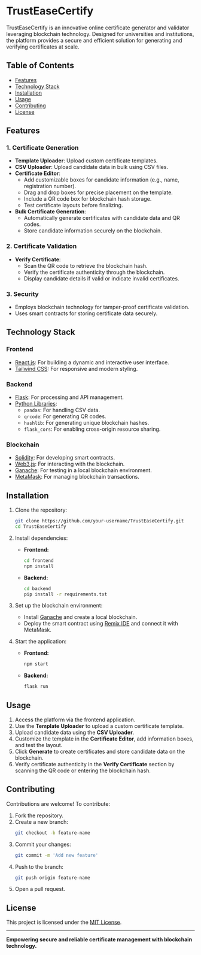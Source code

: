 # TrustEaseCertify

TrustEaseCertify is an innovative online certificate generator and validator leveraging blockchain technology. Designed for universities and institutions, the platform provides a secure and efficient solution for generating and verifying certificates at scale.

## Table of Contents

- [Features](#features)
- [Technology Stack](#technology-stack)
- [Installation](#installation)
- [Usage](#usage)
- [Contributing](#contributing)
- [License](#license)

## Features

### 1. **Certificate Generation**
- **Template Uploader**: Upload custom certificate templates.
- **CSV Uploader**: Upload candidate data in bulk using CSV files.
- **Certificate Editor**:
  - Add customizable boxes for candidate information (e.g., name, registration number).
  - Drag and drop boxes for precise placement on the template.
  - Include a QR code box for blockchain hash storage.
  - Test certificate layouts before finalizing.
- **Bulk Certificate Generation**:
  - Automatically generate certificates with candidate data and QR codes.
  - Store candidate information securely on the blockchain.

### 2. **Certificate Validation**
- **Verify Certificate**:
  - Scan the QR code to retrieve the blockchain hash.
  - Verify the certificate authenticity through the blockchain.
  - Display candidate details if valid or indicate invalid certificates.

### 3. **Security**
- Employs blockchain technology for tamper-proof certificate validation.
- Uses smart contracts for storing certificate data securely.

## Technology Stack

### Frontend
- [React.js](https://reactjs.org/): For building a dynamic and interactive user interface.
- [Tailwind CSS](https://tailwindcss.com/): For responsive and modern styling.

### Backend
- [Flask](https://flask.palletsprojects.com/): For processing and API management.
- [Python Libraries](https://pypi.org/):
  - `pandas`: For handling CSV data.
  - `qrcode`: For generating QR codes.
  - `hashlib`: For generating unique blockchain hashes.
  - `flask_cors`: For enabling cross-origin resource sharing.

### Blockchain
- [Solidity](https://soliditylang.org/): For developing smart contracts.
- [Web3.js](https://web3js.readthedocs.io/): For interacting with the blockchain.
- [Ganache](https://trufflesuite.com/ganache/): For testing in a local blockchain environment.
- [MetaMask](https://metamask.io/): For managing blockchain transactions.

## Installation

1. Clone the repository:
   ```bash
   git clone https://github.com/your-username/TrustEaseCertify.git
   cd TrustEaseCertify
   ```

2. Install dependencies:
   - **Frontend:**
     ```bash
     cd frontend
     npm install
     ```
   - **Backend:**
     ```bash
     cd backend
     pip install -r requirements.txt
     ```

3. Set up the blockchain environment:
   - Install [Ganache](https://trufflesuite.com/ganache/) and create a local blockchain.
   - Deploy the smart contract using [Remix IDE](https://remix.ethereum.org/) and connect it with MetaMask.

4. Start the application:
   - **Frontend:**
     ```bash
     npm start
     ```
   - **Backend:**
     ```bash
     flask run
     ```

## Usage

1. Access the platform via the frontend application.
2. Use the **Template Uploader** to upload a custom certificate template.
3. Upload candidate data using the **CSV Uploader**.
4. Customize the template in the **Certificate Editor**, add information boxes, and test the layout.
5. Click **Generate** to create certificates and store candidate data on the blockchain.
6. Verify certificate authenticity in the **Verify Certificate** section by scanning the QR code or entering the blockchain hash.

## Contributing

Contributions are welcome! To contribute:

1. Fork the repository.
2. Create a new branch:
   ```bash
   git checkout -b feature-name
   ```
3. Commit your changes:
   ```bash
   git commit -m 'Add new feature'
   ```
4. Push to the branch:
   ```bash
   git push origin feature-name
   ```
5. Open a pull request.

## License

This project is licensed under the [MIT License](LICENSE).

---

**Empowering secure and reliable certificate management with blockchain technology.**
